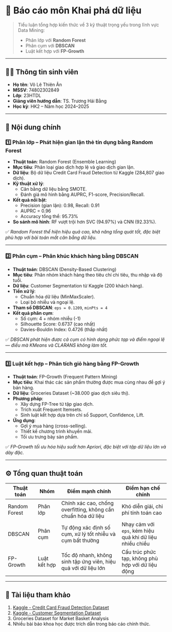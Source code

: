 # 📘 Báo cáo môn Khai phá dữ liệu

> Tiểu luận tổng hợp kiến thức về 3 kỹ thuật trọng yếu trong lĩnh vực Data Mining:
> - Phân lớp với **Random Forest**
> - Phân cụm với **DBSCAN**
> - Luật kết hợp với **FP-Growth**

---

## 👨‍🎓 Thông tin sinh viên

- **Họ tên**: Võ Lê Thiên Ân  
- **MSSV**: 74802302849  
- **Lớp**: 23HTDL  
- **Giảng viên hướng dẫn**: TS. Trương Hải Bằng  
- **Học kỳ**: HK2 – Năm học 2024–2025

---

## 🧠 Nội dung chính

### 1️⃣ Phân lớp – Phát hiện gian lận thẻ tín dụng bằng Random Forest

- **Thuật toán**: Random Forest (Ensemble Learning)
- **Mục tiêu**: Phân loại giao dịch hợp lệ và giao dịch gian lận.
- **Dữ liệu**: Bộ dữ liệu Credit Card Fraud Detection từ Kaggle (284,807 giao dịch).
- **Kỹ thuật xử lý**:
  - Cân bằng dữ liệu bằng SMOTE.
  - Đánh giá mô hình bằng AUPRC, F1-score, Precision/Recall.
- **Kết quả nổi bật**:
  - Precision (gian lận): 0.98, Recall: 0.91
  - AUPRC = 0.96
  - Accuracy tổng thể: 95.73%
- **So sánh mô hình**: RF vượt trội hơn SVC (94.97%) và CNN (92.33%).

✅ *Random Forest thể hiện hiệu quả cao, khả năng tổng quát tốt, đặc biệt phù hợp với bài toán mất cân bằng dữ liệu.*

---

### 2️⃣ Phân cụm – Phân khúc khách hàng bằng DBSCAN

- **Thuật toán**: DBSCAN (Density-Based Clustering)
- **Mục tiêu**: Phân nhóm khách hàng theo tiêu chí chi tiêu, thu nhập và độ tuổi.
- **Dữ liệu**: Customer Segmentation từ Kaggle (200 khách hàng).
- **Tiền xử lý**:
  - Chuẩn hóa dữ liệu (MinMaxScaler).
  - Loại bỏ nhiễu và ngoại lệ.
- **Tham số DBSCAN**: `eps = 0.1209`, `minPts = 4`
- **Kết quả phân cụm**:
  - Số cụm: 4 + nhóm nhiễu (-1)
  - Silhouette Score: 0.6737 (cao nhất)
  - Davies-Bouldin Index: 0.4726 (thấp nhất)

✅ *DBSCAN phát hiện được cả cụm có hình dạng phức tạp và điểm ngoại lệ — điều mà KMeans và CLARANS không làm tốt.*

---

### 3️⃣ Luật kết hợp – Phân tích giỏ hàng bằng FP-Growth

- **Thuật toán**: FP-Growth (Frequent Pattern Mining)
- **Mục tiêu**: Khai thác các sản phẩm thường được mua cùng nhau để gợi ý bán hàng.
- **Dữ liệu**: Groceries Dataset (~38.000 giao dịch siêu thị).
- **Phương pháp**:
  - Xây dựng FP-Tree từ tập giao dịch.
  - Trích xuất Frequent Itemsets.
  - Sinh luật kết hợp dựa trên chỉ số Support, Confidence, Lift.
- **Ứng dụng**:
  - Gợi ý mua hàng (cross-selling).
  - Thiết kế chương trình khuyến mãi.
  - Tối ưu trưng bày sản phẩm.

✅ *FP-Growth tối ưu hóa hiệu suất hơn Apriori, đặc biệt với tập dữ liệu lớn và dày đặc.*

---

## ⚙️ Tổng quan thuật toán

| Thuật toán       | Nhóm      | Điểm mạnh chính                                                | Điểm hạn chế chính                                 |
|------------------|-----------|------------------------------------------------------------------|----------------------------------------------------|
| Random Forest    | Phân lớp  | Chính xác cao, chống overfitting, không cần chuẩn hóa dữ liệu    | Khó diễn giải, chi phí tính toán cao               |
| DBSCAN           | Phân cụm  | Tự động xác định số cụm, xử lý tốt nhiễu và cụm bất thường       | Nhạy cảm với `eps`, kém hiệu quả khi dữ liệu nhiều chiều |
| FP-Growth        | Luật kết hợp | Tốc độ nhanh, không sinh tập ứng viên, hiệu quả với dữ liệu lớn | Cấu trúc phức tạp, không phù hợp với dữ liệu động |

---

## 📎 Tài liệu tham khảo

1. [Kaggle - Credit Card Fraud Detection Dataset](https://www.kaggle.com/datasets/mlg-ulb/creditcardfraud)
2. [Kaggle - Customer Segmentation Dataset](https://www.kaggle.com/datasets/vjchoudhary7/customer-segmentation-tutorial-in-python)
3. Groceries Dataset for Market Basket Analysis
4. Nhiều bài báo khoa học được trích dẫn trong báo cáo chính thức.


